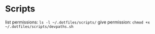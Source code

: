 # Scripts

list permissions: `ls -l ~/.dotfiles/scripts/`
give permission: `chmod +x ~/.dotfiles/scripts/devpaths.sh`
